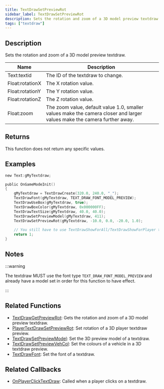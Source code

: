 ```yaml
---
title: TextDrawSetPreviewRot
sidebar_label: TextDrawSetPreviewRot
description: Sets the rotation and zoom of a 3D model preview textdraw.
tags: ["textdraw"]
---
```


## Description

Sets the rotation and zoom of a 3D model preview textdraw.

| Name            | Description                                                                                                              |
| --------------- | ------------------------------------------------------------------------------------------------------------------------ |
| Text:textid     | The ID of the textdraw to change.                                                                                        |
| Float:rotationX | The X rotation value.                                                                                                    |
| Float:rotationY | The Y rotation value.                                                                                                    |
| Float:rotationZ | The Z rotation value.                                                                                                    |
| Float:zoom      | The zoom value, default value 1.0, smaller values make the camera closer and larger values make the camera further away. |

## Returns

This function does not return any specific values.

## Examples

```c
new Text:gMyTextdraw;

public OnGameModeInit()
{
    gMyTextdraw = TextDrawCreate(320.0, 240.0, "_");
    TextDrawFont(gMyTextdraw, TEXT_DRAW_FONT_MODEL_PREVIEW);
    TextDrawUseBox(gMyTextdraw, true);
    TextDrawBoxColor(gMyTextdraw, 0x000000FF);
    TextDrawTextSize(gMyTextdraw, 40.0, 40.0);
    TextDrawSetPreviewModel(gMyTextdraw, 411);
    TextDrawSetPreviewRot(gMyTextdraw, -10.0, 0.0, -20.0, 1.0);
    
    // You still have to use TextDrawShowForAll/TextDrawShowForPlayer to make the textdraw visible.
    return 1;
}
```

## Notes

:::warning

The textdraw MUST use the font type `TEXT_DRAW_FONT_MODEL_PREVIEW` and already have a model set in order for this function to have effect.

:::

## Related Functions

- [TextDrawGetPreviewRot](TextDrawGetPreviewRot): Gets the rotation and zoom of a 3D model preview textdraw.
- [PlayerTextDrawSetPreviewRot](PlayerTextDrawSetPreviewRot): Set rotation of a 3D player textdraw preview.
- [TextDrawSetPreviewModel](TextDrawSetPreviewModel): Set the 3D preview model of a textdraw.
- [TextDrawSetPreviewVehCol](TextDrawSetPreviewVehCol): Set the colours of a vehicle in a 3D textdraw preview.
- [TextDrawFont](TextDrawFont): Set the font of a textdraw.

## Related Callbacks

- [OnPlayerClickTextDraw](../callbacks/OnPlayerClickTextDraw): Called when a player clicks on a textdraw.
